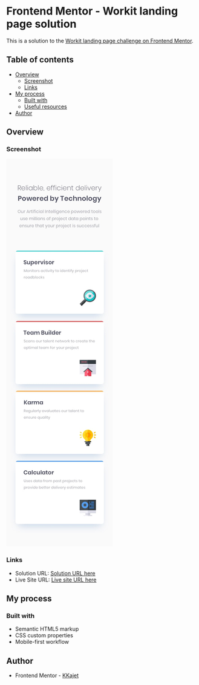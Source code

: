 # Frontend Mentor - Workit landing page solution

This is a solution to the [Workit landing page challenge on Frontend Mentor](https://www.frontendmentor.io/challenges/four-card-feature-section-weK1eFYK).

## Table of contents

- [Overview](#overview)
  - [Screenshot](#screenshot)
  - [Links](#links)
- [My process](#my-process)
  - [Built with](#built-with)
  - [Useful resources](#useful-resources)
- [Author](#author)

## Overview

### Screenshot

![](./design/mobile-design.jpg)

### Links

- Solution URL: [Solution URL here](https://www.frontendmentor.io/solutions/four-card-feature-section-25_B_6Apfl)
- Live Site URL: [Live site URL here](https://frontend-mentor-kkajets-projects.vercel.app/fm-four-card-feature-section/index.html)

## My process

### Built with

- Semantic HTML5 markup
- CSS custom properties
- Mobile-first workflow

## Author

- Frontend Mentor - [KKajet](https://www.frontendmentor.io/profile/KKajet)
